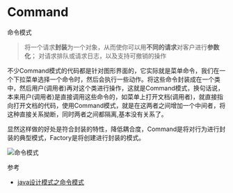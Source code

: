 # Command

命令模式
> 将一个请求**封装**为一个对象，从而使你可以用**不同的请求**对客户进行**参数化**；
对请求排队或请求日志，以及支持可撤销的操作

不少Command模式的代码都是针对图形界面的，它实际就是菜单命令，我们在一个下拉菜单选择一个命令时，然后会执行一些动作。将这些命令封装成在一个类中，然后用户(调用者)再对这个类进行操作，这就是Command模式，换句话说，本来用户(调用者)是直接调用这些命令的，如菜单上打开文档(调用者)，就直接指向打开文档的代码，使用Command模式，就是在这两者之间增加一个中间者，将这种直接关系拗断，同时两者之间都隔离,基本没有关系了。

显然这样做的好处是符合封装的特性，降低耦合度，Command是将对行为进行封装的典型模式，Factory是将创建进行封装的模式。

![命令模式](http://img.blog.csdn.net/20170621121426157?watermark/2/text/aHR0cDovL2Jsb2cuY3Nkbi5uZXQvc2p5dHRrbA==/font/5a6L5L2T/fontsize/400/fill/I0JBQkFCMA==/dissolve/70/gravity/SouthEast)



参考
* [java设计模式之命令模式](https://www.cnblogs.com/liaoweipeng/p/5693154.html)
